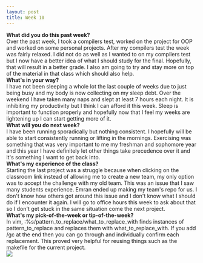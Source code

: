 ```yaml
---
layout: post
title: Week 10
---
```


<strong>What did you do this past week?</strong>
<br>
Over the past week, I took a compilers test, worked on the project for OOP and worked on some personal projects. After my compilers test the week was fairly relaxed. I did not do as well as I wanted to on my compilers test but I now have a better idea of what I should study for the final. Hopefully, that will result in a better grade. I also am going to try and stay more on top of the material in that class which should also help.
<br>
<strong>What's in your way?</strong>
<br>
I have not been sleeping a whole lot the last couple of weeks due to just being busy and my body is now collecting on my sleep debt. Over the weekend I have taken many naps and slept at least 7 hours each night. It is inhibiting my productivity but I think I can afford it this week. Sleep is important to function properly and hopefully now that I feel my weeks are lightening up I can start getting more of it.
<br>
<strong>What will you do next week?</strong>
<br>
I have been running sporadically but nothing consistent. I hopefully will be able to start consistently running or lifting in the mornings. Exercising was something that was very important to me my freshman and sophomore year and this year I have definitely let other things take precedence over it and it's something I want to get back into.
<br>
<strong>What's my experience of the class?</strong>
<br>
Starting the last project was a struggle because when clicking on the classroom link instead of allowing me to create a new team, my only option was to accept the challenge with my old team. This was an issue that I saw many students experience. Emran ended up making my team's repo for us. I don't know how others got around this issue and I don't know what I should do if I encounter it again. I will go to office hours this week to ask about that so I don't get stuck in the same situation come the next project.
<br>
<strong>What's my pick-of-the-week or tip-of-the-week?</strong>
<br>
In vim, :%s/pattern_to_replace/what_to_replace_with finds instances of pattern_to_replace and replaces them with what_to_replace_with. If you add /gc at the end then you can go through and individually confirm each replacement. This proved very helpful for reusing things such as the makefile for the current project.
<br>
<img src="https://avatars0.githubusercontent.com/u/691520?v=4&u=63151621c59bfa1ec1c84b9d08aa8a3c9034b21b&s=400">
